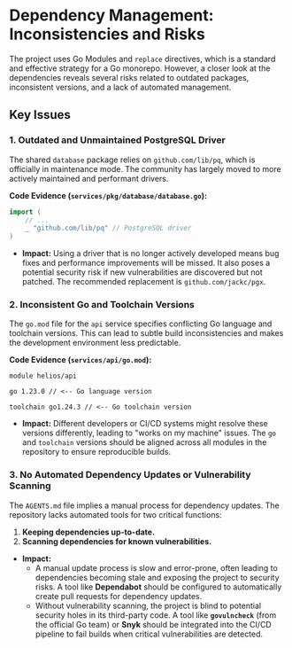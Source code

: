 # Dependency Management: Inconsistencies and Risks

The project uses Go Modules and `replace` directives, which is a standard and effective strategy for a Go monorepo. However, a closer look at the dependencies reveals several risks related to outdated packages, inconsistent versions, and a lack of automated management.

## Key Issues

### 1. Outdated and Unmaintained PostgreSQL Driver

The shared `database` package relies on `github.com/lib/pq`, which is officially in maintenance mode. The community has largely moved to more actively maintained and performant drivers.

**Code Evidence (`services/pkg/database/database.go`):**
```go
import (
	// ...
	_ "github.com/lib/pq" // PostgreSQL driver
)
```
-   **Impact:** Using a driver that is no longer actively developed means bug fixes and performance improvements will be missed. It also poses a potential security risk if new vulnerabilities are discovered but not patched. The recommended replacement is `github.com/jackc/pgx`.

### 2. Inconsistent Go and Toolchain Versions

The `go.mod` file for the `api` service specifies conflicting Go language and toolchain versions. This can lead to subtle build inconsistencies and makes the development environment less predictable.

**Code Evidence (`services/api/go.mod`):**
```
module helios/api

go 1.23.0 // <-- Go language version

toolchain go1.24.3 // <-- Go toolchain version
```
-   **Impact:** Different developers or CI/CD systems might resolve these versions differently, leading to "works on my machine" issues. The `go` and `toolchain` versions should be aligned across all modules in the repository to ensure reproducible builds.

### 3. No Automated Dependency Updates or Vulnerability Scanning

The `AGENTS.md` file implies a manual process for dependency updates. The repository lacks automated tools for two critical functions:
1.  **Keeping dependencies up-to-date.**
2.  **Scanning dependencies for known vulnerabilities.**

-   **Impact:**
    -   A manual update process is slow and error-prone, often leading to dependencies becoming stale and exposing the project to security risks. A tool like **Dependabot** should be configured to automatically create pull requests for dependency updates.
    -   Without vulnerability scanning, the project is blind to potential security holes in its third-party code. A tool like **`govulncheck`** (from the official Go team) or **Snyk** should be integrated into the CI/CD pipeline to fail builds when critical vulnerabilities are detected.